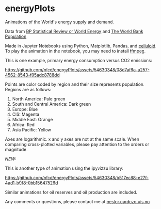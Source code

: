 # energyPlots
Animations of the World's energy supply and demand.

Data from [BP Statistical Review or World Energy](https://www.bp.com/en/global/corporate/energy-economics/statistical-review-of-world-energy.html) and [The World Bank Population](https://data.worldbank.org/indicator/SP.POP.TOTL?view=chart).

Made in Jupyter Notebooks using Python, Matplotlib, Pandas, and [celluloid](https://github.com/jwkvam/celluloid). To play the animation in the notebook, you may need to install [ffmpeg](https://www.ffmpeg.org/download.html).

This is one example, primary energy consumption versus CO2 emissions:

https://github.com/nfcd/energyPlots/assets/54630348/08d7af6a-a257-4562-8543-f05adc8788dd

Points are color coded by region and their size represents population. Regions are as follows:

1. North America: Pale green
2. South and Central America: Dark green
3. Europe: Blue
4. CIS: Magenta
5. Middle East: Orange
6. Africa: Red
7. Asia Pacific: Yellow

Axes are logarithmic. x and y axes are not at the same scale. When comparing cross-plotted variables, please pay attention to the orders or magnitude.

*NEW:*

This is another type of animation using the ipyvizzu library:

https://github.com/nfcd/energyPlots/assets/54630348/b517ec88-e27f-4ad1-b9f8-0bb15647526d

Similar animations for oil reserves and oil production are included.

Any comments or questions, please contact me at [nestor.cardozo.uis.no](mailto:nestor.cardozo@uis.no)
